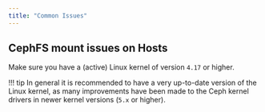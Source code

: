 ```yaml
---
title: "Common Issues"
---
```


## CephFS mount issues on Hosts

Make sure you have a (active) Linux kernel of version `4.17` or higher.

!!! tip
    In general it is recommended to have a very up-to-date version of the Linux kernel, as many improvements have been made to the Ceph kernel drivers in newer kernel versions (`5.x` or higher).
